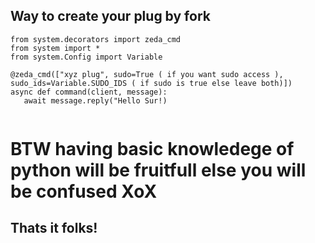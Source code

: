 ## Way to create your plug by fork

``` 
from system.decorators import zeda_cmd 
from system import *
from system.Config import Variable

@zeda_cmd(["xyz plug", sudo=True ( if you want sudo access ), sudo_ids=Variable.SUDO_IDS ( if sudo is true else leave both)])
async def command(client, message):
   await message.reply("Hello Sur!)
   
```

# BTW having basic knowledege of python will be fruitfull else you will be confused XoX  


## Thats it folks!
